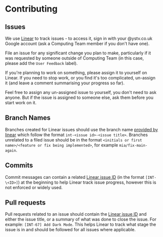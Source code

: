 # Contributing

## Issues

We use [Linear](https://linear.app/ystv) to track issues - to access it, sign in with your @ystv.co.uk Google account (ask a Computing Team member if you don't have one).

File an issue for any significant change you plan to make, particularly if it was requested by someone outside of Computing Team (in this case, please add the `User Feedback` label).

If you're planning to work on something, please assign it to yourself on Linear. If you need to stop work, or you find it's too complicated, un-assign it (and leave a comment summarising your progress so far).

Feel free to assign any un-assigned issue to yourself, you don't need to ask anyone. But if the issue is assigned to someone else, ask them before you start work on it.

## Branch Names

Branches created for Linear issues should use the branch name [provided by linear](https://linear.app/docs/github#link-using-pull-requests) which follow the format `int-<issue id>-<issue title>`. Branches unrelated to a filed issue should be in the format `<initials or first name>/<feature or fix being implemented>`, for example `mia/fix-main-again`.

## Commits

Commit messages can contain a related [Linear issue ID](https://linear.app/docs/github#link-using-commits) (in the format `[INT-\<ID>]`) at the beginning to help Linear track issue progress, however this is not enforced or widely used.

## Pull requests

Pull requests related to an issue should contain the [Linear issue ID](https://linear.app/docs/github#link-using-pull-requests) and either the issue title, or a summary of what was done to close the issue. For example: `[INT-67] Add Dark Mode`. This helps Linear to track what stage the issue is in and should be followed for all issues where applicable.
